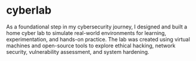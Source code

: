 # cyberlab
As a foundational step in my cybersecurity journey, I designed and built a home cyber lab to simulate real-world environments for learning, experimentation, and hands-on practice. The lab was created using virtual machines and open-source tools to explore ethical hacking, network security, vulnerability assessment, and system hardening.
